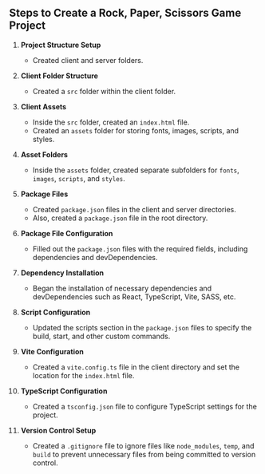## Steps to Create a Rock, Paper, Scissors Game Project

1. **Project Structure Setup**
    - Created client and server folders.

2. **Client Folder Structure**
    - Created a `src` folder within the client folder.

3. **Client Assets**
    - Inside the `src` folder, created an `index.html` file.
    - Created an `assets` folder for storing fonts, images, scripts, and styles.

4. **Asset Folders**
    - Inside the `assets` folder, created separate subfolders for `fonts`, `images`, `scripts`, and `styles`.

5. **Package Files**
    - Created `package.json` files in the client and server directories.
    - Also, created a `package.json` file in the root directory.

6. **Package File Configuration**
    - Filled out the `package.json` files with the required fields, including dependencies and devDependencies.

7. **Dependency Installation**
    - Began the installation of necessary dependencies and devDependencies such as React, TypeScript, Vite, SASS, etc.

8. **Script Configuration**
    - Updated the scripts section in the `package.json` files to specify the build, start, and other custom commands.

9. **Vite Configuration**
    - Created a `vite.config.ts` file in the client directory and set the location for the `index.html` file.

10. **TypeScript Configuration**
    - Created a `tsconfig.json` file to configure TypeScript settings for the project.

11. **Version Control Setup**
    - Created a `.gitignore` file to ignore files like `node_modules`, `temp`, and `build` to prevent unnecessary files from being committed to version control.
